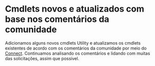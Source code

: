 # Cmdlets novos e atualizados com base nos comentários da comunidade 
Adicionamos alguns novos cmdlets Utility e atualizamos os cmdlets existentes de acordo com os comentários da comunidade por meio do [Connect](https://connect.microsoft.com/powershell). Continuamos analisando os comentários e lidando com muitas das solicitações, assim que possível.
<!--HONumber=Mar16_HO2-->
